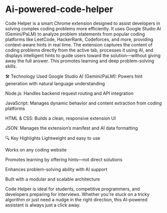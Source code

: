 # Ai-powered-code-helper
Code Helper is a smart Chrome extension designed to assist developers in solving complex coding problems more efficiently. It uses Google Studio AI (Gemini/PaLM) to analyze problem statements from popular coding platforms like LeetCode, HackerRank, Codeforces, and more, providing context-aware hints in real time.
The extension captures the content of coding problems directly from the active tab, processes it using AI, and displays intelligent hints to guide users toward the solution—without giving away the full answer. This promotes learning and deep problem-solving skills.

🛠 Technology Used
Google Studio AI (Gemini/PaLM): Powers hint generation with natural language understanding

Node.js: Handles backend request routing and API integration

JavaScript: Manages dynamic behavior and content extraction from coding platforms

HTML & CSS: Builds a clean, responsive extension UI

JSON: Manages the extension’s manifest and AI data formatting

🔍 Key Highlights
Lightweight and easy to use

Works on any coding website

Promotes learning by offering hints—not direct solutions

Enhances problem-solving ability with AI support

Built with a modular and scalable architecture

Code Helper is ideal for students, competitive programmers, and developers preparing for interviews. Whether you're stuck on a tricky algorithm or just need a nudge in the right direction, this AI-powered assistant is always just a click away.
